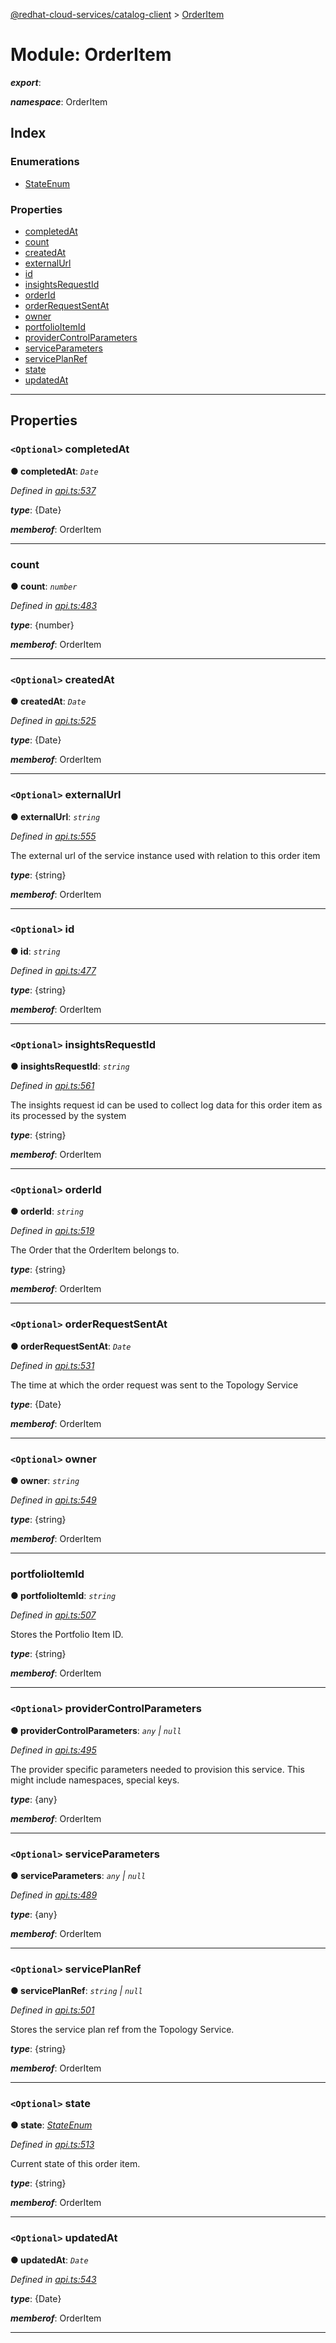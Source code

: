 [@redhat-cloud-services/catalog-client](../README.md) > [OrderItem](../modules/orderitem.md)

# Module: OrderItem

*__export__*: 

*__namespace__*: OrderItem

## Index

### Enumerations

* [StateEnum](../enums/orderitem.stateenum.md)

### Properties

* [completedAt](orderitem.md#completedat)
* [count](orderitem.md#count)
* [createdAt](orderitem.md#createdat)
* [externalUrl](orderitem.md#externalurl)
* [id](orderitem.md#id)
* [insightsRequestId](orderitem.md#insightsrequestid)
* [orderId](orderitem.md#orderid)
* [orderRequestSentAt](orderitem.md#orderrequestsentat)
* [owner](orderitem.md#owner)
* [portfolioItemId](orderitem.md#portfolioitemid)
* [providerControlParameters](orderitem.md#providercontrolparameters)
* [serviceParameters](orderitem.md#serviceparameters)
* [servicePlanRef](orderitem.md#serviceplanref)
* [state](orderitem.md#state)
* [updatedAt](orderitem.md#updatedat)

---

## Properties

<a id="completedat"></a>

### `<Optional>` completedAt

**● completedAt**: *`Date`*

*Defined in [api.ts:537](https://github.com/RedHatInsights/javascript-clients/blob/master/packages/catalog/api.ts#L537)*

*__type__*: {Date}

*__memberof__*: OrderItem

___
<a id="count"></a>

###  count

**● count**: *`number`*

*Defined in [api.ts:483](https://github.com/RedHatInsights/javascript-clients/blob/master/packages/catalog/api.ts#L483)*

*__type__*: {number}

*__memberof__*: OrderItem

___
<a id="createdat"></a>

### `<Optional>` createdAt

**● createdAt**: *`Date`*

*Defined in [api.ts:525](https://github.com/RedHatInsights/javascript-clients/blob/master/packages/catalog/api.ts#L525)*

*__type__*: {Date}

*__memberof__*: OrderItem

___
<a id="externalurl"></a>

### `<Optional>` externalUrl

**● externalUrl**: *`string`*

*Defined in [api.ts:555](https://github.com/RedHatInsights/javascript-clients/blob/master/packages/catalog/api.ts#L555)*

The external url of the service instance used with relation to this order item

*__type__*: {string}

*__memberof__*: OrderItem

___
<a id="id"></a>

### `<Optional>` id

**● id**: *`string`*

*Defined in [api.ts:477](https://github.com/RedHatInsights/javascript-clients/blob/master/packages/catalog/api.ts#L477)*

*__type__*: {string}

*__memberof__*: OrderItem

___
<a id="insightsrequestid"></a>

### `<Optional>` insightsRequestId

**● insightsRequestId**: *`string`*

*Defined in [api.ts:561](https://github.com/RedHatInsights/javascript-clients/blob/master/packages/catalog/api.ts#L561)*

The insights request id can be used to collect log data for this order item as its processed by the system

*__type__*: {string}

*__memberof__*: OrderItem

___
<a id="orderid"></a>

### `<Optional>` orderId

**● orderId**: *`string`*

*Defined in [api.ts:519](https://github.com/RedHatInsights/javascript-clients/blob/master/packages/catalog/api.ts#L519)*

The Order that the OrderItem belongs to.

*__type__*: {string}

*__memberof__*: OrderItem

___
<a id="orderrequestsentat"></a>

### `<Optional>` orderRequestSentAt

**● orderRequestSentAt**: *`Date`*

*Defined in [api.ts:531](https://github.com/RedHatInsights/javascript-clients/blob/master/packages/catalog/api.ts#L531)*

The time at which the order request was sent to the Topology Service

*__type__*: {Date}

*__memberof__*: OrderItem

___
<a id="owner"></a>

### `<Optional>` owner

**● owner**: *`string`*

*Defined in [api.ts:549](https://github.com/RedHatInsights/javascript-clients/blob/master/packages/catalog/api.ts#L549)*

*__type__*: {string}

*__memberof__*: OrderItem

___
<a id="portfolioitemid"></a>

###  portfolioItemId

**● portfolioItemId**: *`string`*

*Defined in [api.ts:507](https://github.com/RedHatInsights/javascript-clients/blob/master/packages/catalog/api.ts#L507)*

Stores the Portfolio Item ID.

*__type__*: {string}

*__memberof__*: OrderItem

___
<a id="providercontrolparameters"></a>

### `<Optional>` providerControlParameters

**● providerControlParameters**: *`any` \| `null`*

*Defined in [api.ts:495](https://github.com/RedHatInsights/javascript-clients/blob/master/packages/catalog/api.ts#L495)*

The provider specific parameters needed to provision this service. This might include namespaces, special keys.

*__type__*: {any}

*__memberof__*: OrderItem

___
<a id="serviceparameters"></a>

### `<Optional>` serviceParameters

**● serviceParameters**: *`any` \| `null`*

*Defined in [api.ts:489](https://github.com/RedHatInsights/javascript-clients/blob/master/packages/catalog/api.ts#L489)*

*__type__*: {any}

*__memberof__*: OrderItem

___
<a id="serviceplanref"></a>

### `<Optional>` servicePlanRef

**● servicePlanRef**: *`string` \| `null`*

*Defined in [api.ts:501](https://github.com/RedHatInsights/javascript-clients/blob/master/packages/catalog/api.ts#L501)*

Stores the service plan ref from the Topology Service.

*__type__*: {string}

*__memberof__*: OrderItem

___
<a id="state"></a>

### `<Optional>` state

**● state**: *[StateEnum](../enums/orderitem.stateenum.md)*

*Defined in [api.ts:513](https://github.com/RedHatInsights/javascript-clients/blob/master/packages/catalog/api.ts#L513)*

Current state of this order item.

*__type__*: {string}

*__memberof__*: OrderItem

___
<a id="updatedat"></a>

### `<Optional>` updatedAt

**● updatedAt**: *`Date`*

*Defined in [api.ts:543](https://github.com/RedHatInsights/javascript-clients/blob/master/packages/catalog/api.ts#L543)*

*__type__*: {Date}

*__memberof__*: OrderItem

___


